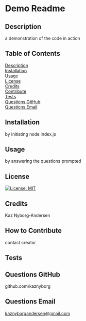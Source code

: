 # Demo Readme

## Description
a demonstration of the code in action

## Table of Contents
[Description](#description)<br />
[Installation](#installation)<br />
[Usage](#usage)<br />
[License](#license)<br />
[Credits](#credits)<br />
[Contribute](#credits)<br />
[Tests](#tests)<br />
[Questions GitHub](#questionsgit)<br />
[Questions Email](#questionsemail)

## Installation
by initiating node index.js

## Usage
by answering the questions prompted

## License
[![License: MIT](https://img.shields.io/badge/License-MIT-yellow.svg)](https://opensource.org/licenses/MIT)

## Credits
Kaz Nyborg-Andersen

## How to Contribute
contact creator

## Tests


## Questions GitHub
github.com/kaznyborg

## Questions Email
kaznyborgandersen@gmail.com
